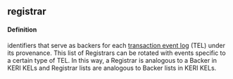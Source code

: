 ## registrar

<h4>Definition</h4><p>identifiers that serve as backers for each <a href="transaction-event-log">transaction event log</a> (TEL) under its provenance. This list of Registrars can be rotated with events specific to a certain type of TEL. In this way, a Registrar is analogous to a Backer in KERI KELs and Registrar lists are analogous to Backer lists in KERI KELs.</p>

